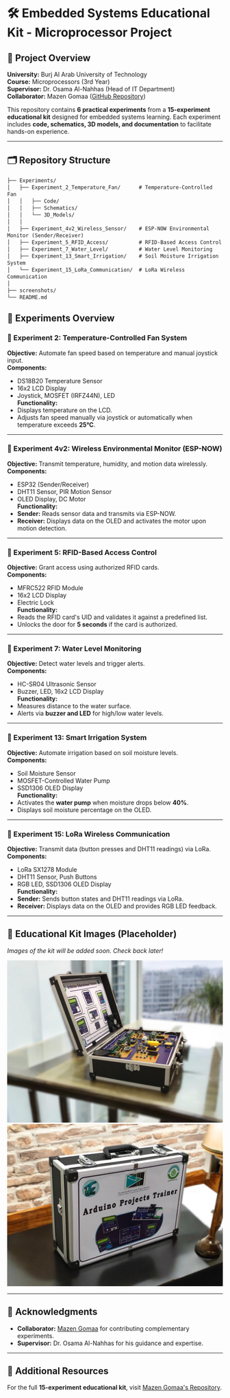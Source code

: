 # 🛠️ Embedded Systems Educational Kit - Microprocessor Project  

## 📖 Project Overview  
**University:** Burj Al Arab University of Technology  
**Course:** Microprocessors (3rd Year)  
**Supervisor:** Dr. Osama Al-Nahhas (Head of IT Department)  
**Collaborator:** Mazen Gomaa ([GitHub Repository](https://github.com/Mazen-Gomaa/intro-to-embedded-systems-practical-experiments.git))  

This repository contains **6 practical experiments** from a **15-experiment educational kit** designed for embedded systems learning. Each experiment includes **code, schematics, 3D models, and documentation** to facilitate hands-on experience.  

---  

## 🗂 Repository Structure  
```plaintext
├── Experiments/
│   ├── Experiment_2_Temperature_Fan/      # Temperature-Controlled Fan
│   │   ├── Code/
│   │   ├── Schematics/
│   │   └── 3D_Models/
│   │
│   ├── Experiment_4v2_Wireless_Sensor/    # ESP-NOW Environmental Monitor (Sender/Receiver)
│   ├── Experiment_5_RFID_Access/          # RFID-Based Access Control
│   ├── Experiment_7_Water_Level/          # Water Level Monitoring
│   ├── Experiment_13_Smart_Irrigation/    # Soil Moisture Irrigation System
│   └── Experiment_15_LoRa_Communication/  # LoRa Wireless Communication
│
├── screenshots/                  
└── README.md
```  


## 🔬 Experiments Overview  

### 🔹 Experiment 2: Temperature-Controlled Fan System  
**Objective:** Automate fan speed based on temperature and manual joystick input.  
**Components:**  
- DS18B20 Temperature Sensor  
- 16x2 LCD Display  
- Joystick, MOSFET (IRFZ44N), LED  
**Functionality:**  
- Displays temperature on the LCD.  
- Adjusts fan speed manually via joystick or automatically when temperature exceeds **25°C**.  

---  

### 🔹 Experiment 4v2: Wireless Environmental Monitor (ESP-NOW)  
**Objective:** Transmit temperature, humidity, and motion data wirelessly.  
**Components:**  
- ESP32 (Sender/Receiver)  
- DHT11 Sensor, PIR Motion Sensor  
- OLED Display, DC Motor  
**Functionality:**  
- **Sender:** Reads sensor data and transmits via ESP-NOW.  
- **Receiver:** Displays data on the OLED and activates the motor upon motion detection.  

---  

### 🔹 Experiment 5: RFID-Based Access Control  
**Objective:** Grant access using authorized RFID cards.  
**Components:**  
- MFRC522 RFID Module  
- 16x2 LCD Display  
- Electric Lock  
**Functionality:**  
- Reads the RFID card's UID and validates it against a predefined list.  
- Unlocks the door for **5 seconds** if the card is authorized.  

---  

### 🔹 Experiment 7: Water Level Monitoring  
**Objective:** Detect water levels and trigger alerts.  
**Components:**  
- HC-SR04 Ultrasonic Sensor  
- Buzzer, LED, 16x2 LCD Display  
**Functionality:**  
- Measures distance to the water surface.  
- Alerts via **buzzer and LED** for high/low water levels.  

---  

### 🔹 Experiment 13: Smart Irrigation System  
**Objective:** Automate irrigation based on soil moisture levels.  
**Components:**  
- Soil Moisture Sensor  
- MOSFET-Controlled Water Pump  
- SSD1306 OLED Display  
**Functionality:**  
- Activates the **water pump** when moisture drops below **40%**.  
- Displays soil moisture percentage on the OLED.  

---  

### 🔹 Experiment 15: LoRa Wireless Communication  
**Objective:** Transmit data (button presses and DHT11 readings) via LoRa.  
**Components:**  
- LoRa SX1278 Module  
- DHT11 Sensor, Push Buttons  
- RGB LED, SSD1306 OLED Display  
**Functionality:**  
- **Sender:** Sends button states and DHT11 readings via LoRa.  
- **Receiver:** Displays data on the OLED and provides RGB LED feedback.  

---  

## 📸 Educational Kit Images (Placeholder)  
*Images of the kit will be added soon. Check back later!*  

![Kit Overview](https://github.com/Ziad-Abaza/Microcontroller-Learning-Kit/blob/main/screenshots/Kit_overview_2.jpg)  
![Inside the Kit](https://github.com/Ziad-Abaza/Microcontroller-Learning-Kit/blob/main/screenshots/Kit_overview_3.jpg)  

---  

## 🙏 Acknowledgments  
- **Collaborator:** [Mazen Gomaa](https://github.com/Mazen-Gomaa) for contributing complementary experiments.  
- **Supervisor:** Dr. Osama Al-Nahhas for his guidance and expertise.  

---  

## 🔗 Additional Resources  
For the full **15-experiment educational kit**, visit [Mazen Gomaa's Repository](https://github.com/Mazen-Gomaa/intro-to-embedded-systems-practical-experiments.git).  
